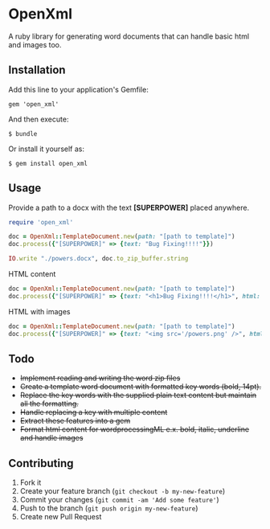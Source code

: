 OpenXml
========

A ruby library for generating word documents that can handle basic html and images too.

## Installation

Add this line to your application's Gemfile:

    gem 'open_xml'

And then execute:

    $ bundle

Or install it yourself as:

    $ gem install open_xml


## Usage
Provide a path to a docx with the text **[SUPERPOWER]** placed anywhere.

```ruby
require 'open_xml'

doc = OpenXml::TemplateDocument.new(path: "[path to template]")
doc.process({"[SUPERPOWER]" => {text: "Bug Fixing!!!!"}})

IO.write "./powers.docx", doc.to_zip_buffer.string
```

HTML content

```ruby
doc = OpenXml::TemplateDocument.new(path: "[path to template]")
doc.process({"[SUPERPOWER]" => {text: "<h1>Bug Fixing!!!!</h1>", html: true}})
```

HTML with images

```ruby
doc = OpenXml::TemplateDocument.new(path: "[path to template]")
doc.process({"[SUPERPOWER]" => {text: "<img src='/powers.png' />", html: true, images: {'/powers.png' => "[Base64 encoded image]"}}})
```

## Todo
  * ~~Implement reading and writing the word zip files~~
  * ~~Create a template word document with formatted key words (bold, 14pt).~~
  * ~~Replace the key words with the supplied plain text content but maintain all the formatting.~~
  * ~~Handle replacing a key with multiple content~~
  * ~~Extract these features into a gem~~
  * ~~Format html content for wordprocessingML e.x. bold, italic,
    underline and handle images~~

## Contributing

1. Fork it
2. Create your feature branch (`git checkout -b my-new-feature`)
3. Commit your changes (`git commit -am 'Add some feature'`)
4. Push to the branch (`git push origin my-new-feature`)
5. Create new Pull Request
